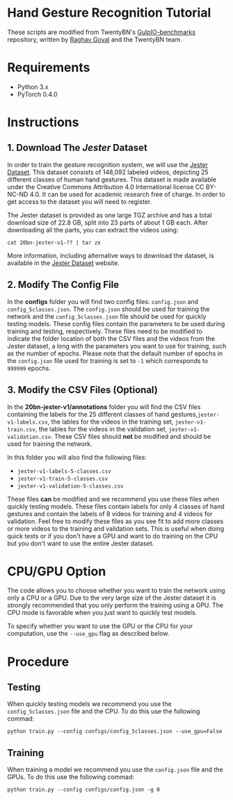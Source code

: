 # Hand Gesture Recognition Tutorial

These scripts are modified from TwentyBN's [GulpIO-benchmarks](https://github.com/TwentyBN/GulpIO-benchmarks) repository, written by [Raghav Goyal](https://github.com/raghavgoyal14) and the TwentyBN team.

# Requirements

- Python 3.x
- PyTorch 0.4.0

# Instructions

## 1. Download The *Jester* Dataset

In order to train the gesture recognition system, we will use the [Jester Dataset](https://www.twentybn.com/datasets/jester). This dataset consists of 148,092 labeled videos, depicting 25 different classes of human hand gestures. This dataset is made available under the Creative Commons Attribution 4.0 International license CC BY-NC-ND 4.0. It can be used for academic research free of charge. In order to get access to the dataset you will need to register.

The Jester dataset is provided as one large TGZ archive and has a total download size of 22.8 GB, split into 23 parts of about 1 GB each. After downloading all the parts, you can extract the videos using:

`cat 20bn-jester-v1-?? | tar zx`

More information, including alternative ways to download the dataset, is available in the [Jester Dataset](https://www.twentybn.com/datasets/jester) website. 

## 2. Modify The Config File

In the **configs** folder you will find two config files: `config.json` and `config_5classes.json`. The `config.json` should be used for training the network and the `config_5classes.json` file should be used for quickly testing models. These config files contain the parameters to be used during training and testing, respectively. These files need to be modified to indicate the folder location of both the CSV files and the videos from the Jester dataset, a long with the parameters you want to use for training, such as the number of epochs. Please note that the default number of epochs in the `config.json` file used for training is set to `-1` which corresponds to `999999` epochs. 

## 3. Modify the CSV Files (Optional)

In the **20bn-jester-v1/annotations** folder you will find the CSV files containing the labels for the 25 different classes of hand gestures,`jester-v1-labels.csv`, the lables for the videos in the training set, `jester-v1-train.csv`, the lables for the videos in the validation set, `jester-v1-validation.csv`. These CSV files should **not** be modified and should be used for training the network.

In this folder you will also find the following files:
* `jester-v1-labels-5-classes.csv`
* `jester-v1-train-5-classes.csv`
* `jester-v1-validation-5-classes.csv`

These files **can** be modified and we recommend you use these files when quickly testing models. These files contain labels for only 4 classes of hand gestures and contain the labels of 8 videos for training and 4 videos for validation. Feel free to modify these files as you see fit to add more classes or more videos to the training and validation sets. This is useful when doing quick tests or if you don't have a GPU and want to do training on the CPU but you don't want to use the entire Jester dataset. 


# CPU/GPU Option

The code allows you to choose whether you want to train the network using only a CPU or a GPU. Due to the very large size of the Jester dataset it is strongly recommended that you only perform the training using a GPU. The CPU mode is favorable when you just want to quickly test models. 

To specify whether you want to use the GPU or the CPU for your computation, use the `--use_gpu` flag as described below.

# Procedure

## Testing

When quickly testing models we recommend you use the `config_5classes.json` file and the CPU. To do this use the following commad:

`python train.py --config configs/config_5classes.json --use_gpu=False`

## Training

When training a model we recommend you use the `config.json` file and the GPUs. To do this use the following commad:

`python train.py --config configs/config.json -g 0`




